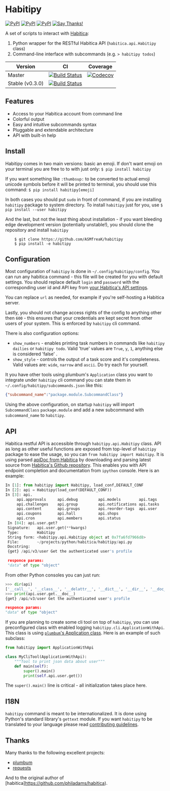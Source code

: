 Habitipy
========
[![PyPI](https://img.shields.io/pypi/v/habitipy.svg)](https://pypi.python.org/pypi/habitipy) [![PyPI](https://img.shields.io/pypi/pyversions/habitipy.svg)](https://pypi.python.org/pypi/habitipy) [![PyPI](https://img.shields.io/pypi/l/habitipy.svg)](https://pypi.python.org/pypi/habitipy) [![Say Thanks!](https://img.shields.io/badge/Say%20Thanks-!-1EAEDB.svg)](https://saythanks.io/to/ASMfreaK)

A set of scripts to interact with [Habitica](http://habitica.com):

1. Python wrapper for the RESTful Habitica API (`habitica.api.Habitipy` class)
2. Command-line interface with subcommands (e.g. `> habitipy todos`)

| Version | CI | Coverage |
| ---- | ---- | ----- |
| Master |  [![Build Status](https://api.travis-ci.org/ASMfreaK/habitipy.svg?branch=master)](https://travis-ci.org/ASMfreaK/habitipy) | [![Codecov](https://img.shields.io/codecov/c/github/ASMfreaK/habitipy.svg)](https://codecov.io/gh/ASMfreaK/habitipy)  |
| Stable (v0.3.0) | [![Build Status](https://api.travis-ci.org/ASMfreaK/habitipy.svg?branch=v0.3.0)](https://travis-ci.org/ASMfreaK/habitipy)|  |

Features
--------

* Access to your Habitica account from command line
* Colorful output
* Easy and intuitive subcommands syntax
* Pluggable and extendable architecture
* API with built-in help


Install
-------

Habitipy comes in two main versions: basic an emoji. If don't want emoji on your terminal you are free to to with just only:
`$ pip install habitipy`

If you want something like `:thumbsup:` to be converted to actual emoji unicode symbols before it will be printed to terminal, you should use this command:
`$ pip install habitipy[emoji]`

In both cases you should put `sudo` in front of command, if you are installing `habitipy` package to system directory. To install `habitipy` just for you, use
`$ pip install --user habitipy`

And the last, but not the least thing about installation - if you want bleeding edge development version (potentially unstable!), you should clone the repository and install `habitipy`
```
    $ git clone https://github.com/ASMfreaK/habitipy
    $ pip install -e habitipy
```

Configuration
-------------

Most configuration of `habitipy` is done in `~/.config/habitipy/config`.
You can run any habitica command - this file will be created for you with default settings. You should replace default `login` and `password` with the corresponding user id and API key from [your Habitica's API settings](https://habitica.com/#/options/settings/api).

You can replace `url` as needed, for example if you're self-hosting a Habitica server.

Lastly, you should not change access rights of the config to anything other then `600` - this ensures that  your credentials are kept secret from other users of your system. This is enforced by `habitipy` cli command.

There is also configuration options:
* `show_numbers` - enables printing task numbers in commands like `habitipy dailies` or `habitipy todo`. Valid 'true' values are `True`, `y`, `1`, anything else is considered 'false' .
* `show_style` - controls the output of a task score and it's completeness. Valid values are: `wide`, `narrow` and `ascii`. Do try each for yourself.

It you have other tools using plumbum's `Application` class you want to integrate under `habitipy` cli command you can state them in `~/.config/habitipy/subcommands.json` like this:
```json
{"subcommand_name":"package.module.SubcommandClass"}
```
Using the above configuration, on startup `habitipy` will import `SubcommandClass` `package.module` and add a new subcommand with `subcommand_name` to `habitipy`.

API
---

Habitica restful API is accessible through `habitipy.api.Habitipy` class. API as long as other useful functions are exposed from top-level of `habitipy` package to ease the usage, so you can `from habitipy import Habitipy`.
It is using parsed [apiDoc from Habitica](https://habitica.com/apidoc) by downloading and parsing latest source from [Habitica's Github repository](https://github.com/HabitRPG/habitica). This enables you with API endpoint completion and documentation from `ipython` console. Here is an example:

```python
In [1]: from habitipy import Habitipy, load_conf,DEFAULT_CONF
In [2]: api = Habitipy(load_conf(DEFAULT_CONF))
In [3]: api.
     api.approvals     api.debug         api.models        api.tags          
     api.challenges    api.group         api.notifications api.tasks         
     api.content       api.groups        api.reorder-tags  api.user          
     api.coupons       api.hall          api.shops                           
     api.cron          api.members       api.status                          
 In [84]: api.user.get?
 Signature:   api.user.get(**kwargs)
 Type:        Habitipy
 String form: <habitipy.api.Habitipy object at 0x7fa6fd7966d8>
 File:        ~/projects/python/habitica/habitipy/api.py
 Docstring:  
 {get} /api/v3/user Get the authenticated user's profile

 responce params:
 "data" of type "object"
```

From other Python consoles you can just run:

```python
>>> dir(api)
['__call__', '__class__', '__delattr__', '__dict__', '__dir__', '__doc__', '__eq__', '__format__', '__ge__', '__getattr__', '__getattribute__', '__getitem__', '__gt__', '__hash__', '__init__', '__init_subclass__', '__le__', '__lt__', '__module__', '__ne__', '__new__', '__reduce__', '__reduce_ex__', '__repr__', '__setattr__', '__sizeof__', '__str__', '__subclasshook__', '__weakref__', '_apis', '_conf', '_current', '_is_request', '_make_apis_dict', '_make_headers', '_node', 'approvals', 'challenges', 'content', 'coupons', 'cron', 'debug', 'group', 'groups', 'hall', 'members', 'models', 'notifications', 'reorder-tags', 'shops', 'status', 'tags', 'tasks', 'user']
>>> print(api.user.get.__doc__)
{get} /api/v3/user Get the authenticated user's profile

responce params:
"data" of type "object"

```

If you are planning to create some cli tool on top of `habitipy`, you can use preconfigured class with enabled logging `habitipy.cli.ApplicationWithApi`. This class is using [`plumbum`'s Application class](http://plumbum.readthedocs.io/en/latest/cli.html#command-line-interface-cli). Here is an example of such subclass:

```python
from habitipy import ApplicationWithApi

class MyCliTool(ApplicationWithApi):
    """Tool to print json data about user"""
    def main(self):
        super().main()
        print(self.api.user.get())

```
The `super().main()` line is critical - all initialization takes place here.


I18N
----
`habitipy` command is meant to be internationalized. It is done using Python's standard library's `gettext` module. If you want `habitipy` to be translated to your language please read [contributing guidelines](./CONTRIBUTING.md).

Thanks
------

Many thanks to the following excellent projects:

- [plumbum](https://plumbum.readthedocs.io/en/latest/)
- [requests](https://github.com/kennethreitz/requests)

And to the original author of [habitica]https://github.com/philadams/habitica).
